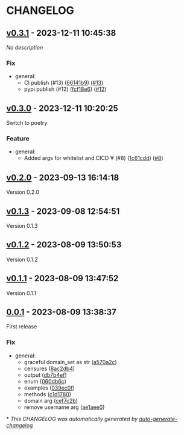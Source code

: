 # CHANGELOG

## [v0.3.1](https://github.com/Fediseer/pythonseer/releases/tag/v0.3.1) - 2023-12-11 10:45:38

*No description*

### Fix

- general:
  - CI publish (#13) ([66141b9](https://github.com/Fediseer/pythonseer/commit/66141b9307527d0dedd80a9d4d81c6a39ca79fed)) ([#13](https://github.com/Fediseer/pythonseer/pull/13))
  - pypi publish (#12) ([fcf18e6](https://github.com/Fediseer/pythonseer/commit/fcf18e605dd70b3d44c37b834796b431c489fbe3)) ([#12](https://github.com/Fediseer/pythonseer/pull/12))

## [v0.3.0](https://github.com/Fediseer/pythonseer/releases/tag/v0.3.0) - 2023-12-11 10:20:25

Switch to poetry

### Feature

- general:
  - Added args for whitelist and CICD 💗 (#8) ([1c61cdd](https://github.com/Fediseer/pythonseer/commit/1c61cdd6ce21d7a56a7dc299159e9a36bec9f905)) ([#8](https://github.com/Fediseer/pythonseer/pull/8))

## [v0.2.0](https://github.com/Fediseer/pythonseer/releases/tag/v0.2.0) - 2023-09-13 16:14:18

Version 0.2.0

## [v0.1.3](https://github.com/Fediseer/pythonseer/releases/tag/v0.1.3) - 2023-09-08 12:54:51

Version 0.1.3

## [v0.1.2](https://github.com/Fediseer/pythonseer/releases/tag/v0.1.2) - 2023-08-09 13:50:53

Version 0.1.2

## [v0.1.1](https://github.com/Fediseer/pythonseer/releases/tag/v0.1.1) - 2023-08-09 13:47:52

Version 0.1.1

## [0.0.1](https://github.com/Fediseer/pythonseer/releases/tag/0.0.1) - 2023-08-09 13:38:37

First release

### Fix

- general:
  - graceful domain_set as str ([a570a2c](https://github.com/Fediseer/pythonseer/commit/a570a2c4cd703fa2ae2ec13424f78027e02f75cd))
  - censures ([8ac2db4](https://github.com/Fediseer/pythonseer/commit/8ac2db4cf8a23afe62c3fa66312505cb6b1dd088))
  - output ([db7b4ef](https://github.com/Fediseer/pythonseer/commit/db7b4ef0a5c315916c7b69f85ad95bd55453560c))
  - enum ([060db6c](https://github.com/Fediseer/pythonseer/commit/060db6c242024314a6a728ef77672cfcf897a073))
  - examples ([039ec0f](https://github.com/Fediseer/pythonseer/commit/039ec0fc48359049f4b5e981d576c6a8f778b7fc))
  - methods ([c1d1780](https://github.com/Fediseer/pythonseer/commit/c1d17801a2513b499844d96e6f91a9f464a94e7d))
  - domain arg ([cef7c2b](https://github.com/Fediseer/pythonseer/commit/cef7c2b7653a22b251dbf2f83cfa6982460b334b))
  - remove username arg ([ae1aee0](https://github.com/Fediseer/pythonseer/commit/ae1aee03ebfa5f7406dda7402cec046b29e87cbe))

\* *This CHANGELOG was automatically generated by [auto-generate-changelog](https://github.com/BobAnkh/auto-generate-changelog)*
